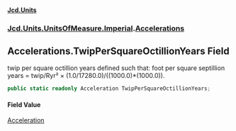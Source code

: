 #### [Jcd.Units](index.md 'index')

### [Jcd.Units.UnitsOfMeasure.Imperial](Jcd.Units.UnitsOfMeasure.Imperial.md 'Jcd.Units.UnitsOfMeasure.Imperial').[Accelerations](Accelerations.md 'Jcd.Units.UnitsOfMeasure.Imperial.Accelerations')

## Accelerations.TwipPerSquareOctillionYears Field

twip per square octillion years defined such that: foot per square septillion years = twip/Ryr² ×
(1.0/17280.0)/((1000.0)*(1000.0)).

```csharp
public static readonly Acceleration TwipPerSquareOctillionYears;
```

#### Field Value

[Acceleration](Acceleration.md 'Jcd.Units.UnitTypes.Acceleration')